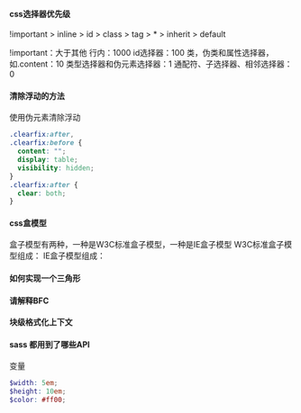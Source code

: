 #### css选择器优先级

!important > inline > id > class > tag > * > inherit > default

!important：大于其他
行内：1000
id选择器：100
类，伪类和属性选择器，如.content：10
类型选择器和伪元素选择器：1
通配符、子选择器、相邻选择器：0


#### 清除浮动的方法

使用伪元素清除浮动

```css
.clearfix:after,
.clearfix:before {
  content: "";
  display: table;
  visibility: hidden;
}
.clearfix:after {
  clear: both;
}
```


#### css盒模型
盒子模型有两种，一种是W3C标准盒子模型，一种是IE盒子模型
W3C标准盒子模型组成：
IE盒子模型组成：


#### 如何实现一个三角形

#### 请解释BFC

**块级格式化上下文**


#### sass 都用到了哪些API
变量
```scss
$width: 5em;
$height: 10em;
$color: #ff00;
```